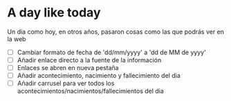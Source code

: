 # A day like today

Un dia como hoy, en otros años, pasaron cosas como las que podrás ver en la web

- [ ] Cambiar formato de fecha de 'dd/mm/yyyy' a 'dd de MM de yyyy'
- [ ] Añadir enlace directo a la fuente de la información
- [ ] Enlaces se abren en nueva pestaña
- [ ] Añadir acontecimiento, nacimiento y fallecimiento del dia
- [ ] Añadir carrusel para ver todos los acontecimientos/nacimientos/fallecimientos del dia
